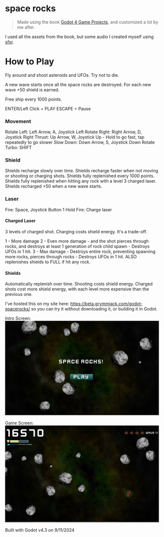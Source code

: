 space rocks
===========
> Made using the book [Godot 4 Game Projects](https://www.packtpub.com/en-us/product/godot-4-game-development-projects-9781804610404?srsltid=AfmBOorYLKi1u2suNZnnvHmIgqjWj2lENyfsNxAmP7X6HaDl4H2IjfXi), and customized a lot by me after.

I used all the assets from the book, but some audio I created myself using [sfxr](https://sfxr.me/).

How to Play
===========
Fly around and shoot asteroids and UFOs. Try not to die.

A new wave starts once all the space rocks are destroyed.
For each new wave +50 shield is earned.

Free ship every 1000 points.

ENTER/Left Click = PLAY
ESCAPE = Pause

### Movement
Rotate Left: Left Arrow, A, Joystick Left
Rotate Right: Right Arrow, D, Joystick Right
Thrust: Up Arrow, W, Joystick Up - Hold to go fast, tap repeatedly to go slower
Slow Down: Down Arrow, S, Joystick Down
Rotate Turbo: SHIFT

### Shield
Shields recharge slowly over time. 
Shields recharge faster when not moving or shooting or charging shots.
Shields fully replenished every 1000 points.
Shields fully replenished when hitting any rock with a level 3 charged laser.
Shields recharged +50 when a new wave starts.

### Laser
Fire: Space, Joystick Button 1
Hold Fire: Charge laser
#### Charged Laser
3 levels of charged shot. Charging costs shield energy. It's a trade-off.

1 - More damage
2 - Even more damage - and the shot pierces through rocks, and destroys at least 1 generation of rock child spawn - Destroys UFOs in 1 hit.
3 - Max damage - Destroys entire rock, preventing spawning more rocks, pierces through rocks - Destroys UFOs in 1 hit. ALSO replenishes shields to FULL if hit any rock.

#### Shields
Automatically replenish over time. Shooting costs shield energy. Charged shots cost more shield energy, with each level more expensive than the previous one.

I've hosted this on my site here: https://beta.grymmjack.com/godot-spacerocks/ so you can try it without downloading it, or building it in Godot.

Intro Screen:
![intro](screenshot-intro.png)

Game Screen:
![game](screenshot-game.png)

Built with Godot v4.3 on 9/11/2024
